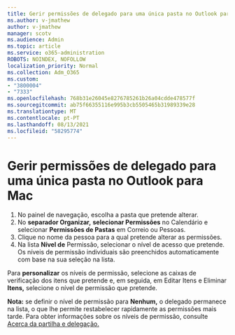 ```yaml
---
title: Gerir permissões de delegado para uma única pasta no Outlook para Mac
ms.author: v-jmathew
author: v-jmathew
manager: scotv
ms.audience: Admin
ms.topic: article
ms.service: o365-administration
ROBOTS: NOINDEX, NOFOLLOW
localization_priority: Normal
ms.collection: Adm_O365
ms.custom:
- "3800004"
- "7333"
ms.openlocfilehash: 768b31e26045e8276785261b26a04cdde478577f
ms.sourcegitcommit: ab75f66355116e995b3cb5505465b31989339e28
ms.translationtype: MT
ms.contentlocale: pt-PT
ms.lasthandoff: 08/13/2021
ms.locfileid: "58295774"
---
```

# <a name="manage-delegate-permissions-for-a-single-folder-in-outlook-for-mac"></a>Gerir permissões de delegado para uma única pasta no Outlook para Mac

1. No painel de navegação, escolha a pasta que pretende alterar.
2. No **separador Organizar,** **selecionar Permissões** no Calendário e selecionar **Permissões de Pastas** em Correio ou Pessoas.
3. Clique no nome da pessoa para a qual pretende alterar as permissões.
4. Na lista **Nível de** Permissão, selecionar o nível de acesso que pretende. Os níveis de permissão individuais são preenchidos automaticamente com base na sua seleção na lista.

Para **personalizar** os níveis de permissão, selecione as caixas de verificação dos itens que pretende e, em seguida, em Editar Itens e Eliminar **Itens,** selecione o nível de permissão que pretende.

**Nota:** se definir o nível de permissão para **Nenhum,** o delegado permanece na lista, o que lhe permite restabelecer rapidamente as permissões mais tarde. Para obter informações sobre os níveis de permissão, consulte [Acerca da partilha e delegação.](https://support.microsoft.com/office/options-for-sharing-and-delegating-folders-in-outlook-for-mac-480d8054-68ce-4150-ba1e-b9b7f2fc4ce5)
